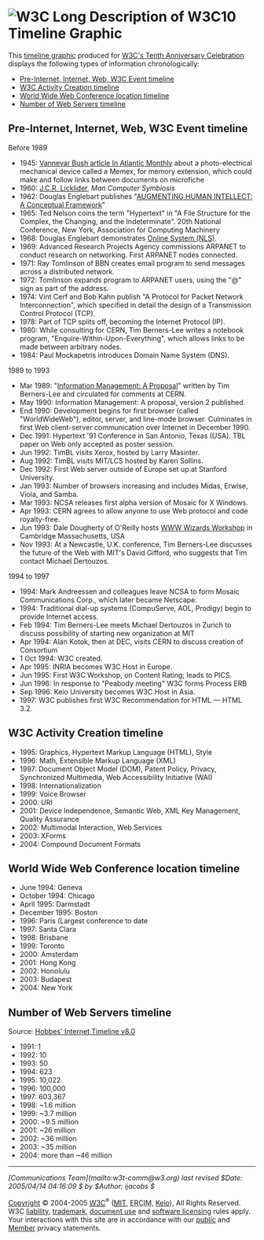 # ![W3C](/Icons/w3c_home) Long Description of W3C10 Timeline Graphic

This [timeline graphic](timeline-2500x998.png) produced for [W3C's Tenth Anniversary Celebration](/2004/09/W3C10.html) displays the following types of information chronologically:

*   [Pre-Internet, Internet, Web, W3C Event timeline](#events)
*   [W3C Activity Creation timeline](#activities)
*   [World Wide Web Conference location timeline](#wwwconf)
*   [Number of Web Servers timeline](#servers)

## Pre-Internet, Internet, Web, W3C Event timeline

Before 1989

*   1945: [Vannevar Bush article In Atlantic Monthly](http://www.theatlantic.com/unbound/flashbks/computer/bushf.htm) about a photo-electrical mechanical device called a Memex, for memory extension, which could make and follow links between documents on microfiche
*   1960: [J.C.R. Licklider](http://memex.org/licklider.html), <cite>Man Computer Symbiosis</cite>
*   1962: Douglas Englebart publishes "[AUGMENTING HUMAN INTELLECT: A Conceptual Framework](http://www.bootstrap.org/augdocs/friedewald030402/augmentinghumanintellect/ahi62index.html)"
*   1965: Ted Nelson coins the term "Hypertext" in "A File Structure for the Complex, the Changing, and the Indeterminate". 20th National Conference, New York, Association for Computing Machinery
*   1968: Douglas Englebart demonstrates [Online System (NLS)](http://www.ibiblio.org/pioneers/englebart.html).
*   1969: Advanced Research Projects Agency commissions ARPANET to conduct research on networking. First ARPANET nodes connected.
*   1971: Ray Tomlinson of BBN creates email program to send messages across a distributed network.
*   1972: Tomlinson expands program to ARPANET users, using the "@" sign as part of the address.
*   1974: Vint Cerf and Bob Kahn publish "A Protocol for Packet Network Interconnection", which specified in detail the design of a Transmission Control Protocol (TCP).
*   1978: Part of TCP splits off, becoming the Internet Protocol (IP).
*   1980: While consulting for CERN, Tim Berners-Lee writes a notebook program, "Enquire-Within-Upon-Everything", which allows links to be made between arbitrary nodes.
*   1984: Paul Mockapetris introduces Domain Name System (DNS).

1989 to 1993

*   Mar 1989: "[Information Management: A Proposal](http://www.w3.org/History/1989/proposal.html)" written by Tim Berners-Lee and circulated for comments at CERN.
*   May 1990: Information Management: A proposal, version 2 published.
*   End 1990: Development begins for first browser (called "WorldWideWeb"), editor, server, and line-mode browser. Culminates in first Web client-server communication over Internet in December 1990.
*   Dec 1991: Hypertext '91 Conference in San Antonio, Texas (USA). TBL paper on Web only accepted as poster session.
*   Jun 1992: TimBL visits Xerox, hosted by Larry Masinter.
*   Aug 1992: TimBL visits MIT/LCS hosted by Karen Sollins.
*   Dec 1992: First Web server outside of Europe set up at Stanford University.
*   Jan 1993: Number of browsers increasing and includes Midas, Erwise, Viola, and Samba.
*   Mar 1993: NCSA releases first alpha version of Mosaic for X Windows.
*   Apr 1993: CERN agrees to allow anyone to use Web protocol and code royalty-free.
*   Jun 1993: Dale Dougherty of O'Reilly hosts [WWW Wizards Workshop](http://www.w3.org/History/1994/WWW/WorkingNotes/Overview.html#z45) in Cambridge Massachusetts, USA
*   Nov 1993: At a Newcastle, U.K. conference, Tim Berners-Lee discusses the future of the Web with MIT's David Gifford, who suggests that Tim contact Michael Dertouzos.

1994 to 1997

*   1994: Mark Andreessen and colleagues leave NCSA to form Mosaic Communications Corp., which later became Netscape.
*   1994: Traditional dial-up systems (CompuServe, AOL, Prodigy) begin to provide Internet access.
*   Feb 1994: Tim Berners-Lee meets Michael Dertouzos in Zurich to discuss possibility of starting new organization at MIT
*   Apr 1994: Alan Kotok, then at DEC, visits CERN to discuss creation of Consortium
*   1 Oct 1994: W3C created.
*   Apr 1995: INRIA becomes W3C Host in Europe.
*   Jun 1995: First W3C Workshop, on Content Rating; leads to PICS.
*   Jun 1996: In response to "Peabody meeting" W3C forms Process ERB
*   Sep 1996: Keio University becomes W3C Host in Asia.
*   1997: W3C publishes first W3C Recommendation for HTML — HTML 3.2.

## W3C Activity Creation timeline

*   1995: Graphics, Hypertext Markup Language (HTML), Style
*   1996: Math, Extensible Markup Language (XML)
*   1997: Document Object Model (DOM), Patent Policy, Privacy, Synchronized Multimedia, Web Accessibility Initiative (WAI)
*   1998: Internationalization
*   1999: Voice Browser
*   2000: URI
*   2001: Device Independence, Semantic Web, XML Key Management, Quality Assurance
*   2002: Multimodal Interaction, Web Services
*   2003: XForms
*   2004: Compound Document Formats

## World Wide Web Conference location timeline

*   June 1994: Geneva
*   October 1994: Chicago
*   April 1995: Darmstadt
*   December 1995: Boston
*   1996: Paris (Largest conference to date
*   1997: Santa Clara
*   1998: Brisbane
*   1999: Toronto
*   2000: Amsterdam
*   2001: Hong Kong
*   2002: Honolulu
*   2003: Budapest
*   2004: New York

## Number of Web Servers timeline

Source: [Hobbes' Internet Timeline v8.0](http://www.zakon.org/robert/internet/timeline/#Growth)

*   1991: 1
*   1992: 10
*   1993: 50
*   1994: 623
*   1995: 10,022
*   1996: 100,000
*   1997: 603,367
*   1998: ~1.6 million
*   1999: ~3.7 million
*   2000: ~9.5 million
*   2001: ~26 million
*   2002: ~36 million
*   2003: ~35 million
*   2004: more than ~46 million

* * *

<address>[Communications Team](mailto:w3t-comm@w3.org)
last revised $Date: 2005/04/14 04:16:09 $ by $Author: ijacobs $</address>

[Copyright]( http://www.w3.org/Consortium/Legal/ipr-notice#Copyright) © 2004-2005 [<acronym title=" World Wide Web Consortium">W3C</acronym>](/)<sup>®</sup> ([<acronym title=" Massachusetts Institute of Technology">MIT</acronym>]( http://www.csail.mit.edu/), <a class="colora"><acronym title=" European Research Consortium for Informatics and Mathematics">ERCIM</acronym></a>, [Keio](http://www.keio.ac.jp/)), All Rights Reserved. W3C [liability](/Consortium/Legal/ipr-notice#Legal_Disclaimer), [trademark](/Consortium/Legal/ipr-notice#W3C_Trademarks), [document use]( /Consortium/Legal/copyright-documents) and [software licensing](/Consortium/Legal/copyright-software) rules apply. Your interactions with this site are in accordance with our [public]( /Consortium/Legal/privacy-statement#Public) and [Member]( /Consortium/Legal/privacy-statement#Members) privacy statements.